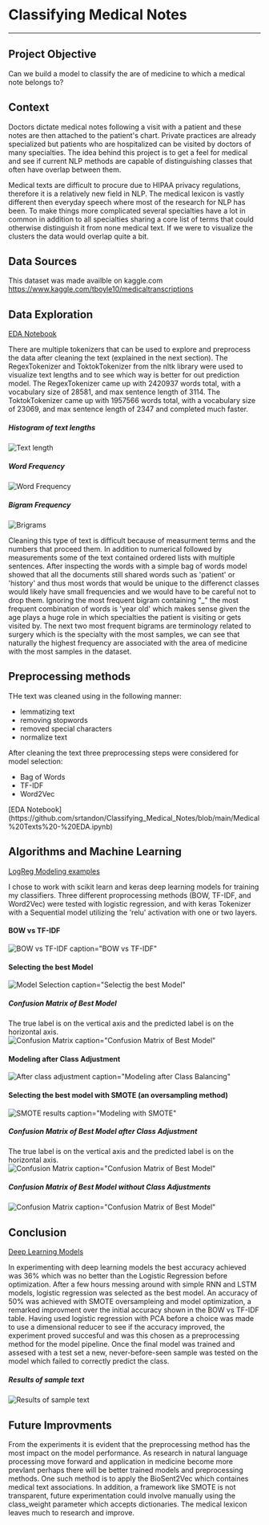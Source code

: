# Classifying Medical Notes
------------------------------------------------------------------------------------------
## Project Objective

Can we build a model to classify the are of medicine to which a medical note belongs to?

## Context

Doctors dictate medical notes following a visit with a patient and these notes are then attached to the patient's chart. Private practices are already specialized but patients who are hospitalized can be visited by doctors of many specialties. The idea behind this project is to get a feel for medical and see if current NLP methods are capable of distinguishing classes that often have overlap between them.

Medical texts are difficult to procure due to HIPAA privacy regulations, therefore it is a relatively new field in NLP. The medical lexicon is vastly different then everyday speech where most of the research for NLP has been. To make things more complicated several specialties have a lot in common in addition to all specialties sharing a core list of terms that could otherwise distinguish it from none medical text. If we were to visualize the clusters the data would overlap quite a bit.

## Data Sources

This dataset was made availble on kaggle.com
https://www.kaggle.com/tboyle10/medicaltranscriptions

## Data Exploration

[EDA Notebook](https://github.com/srtandon/Classifying_Medical_Notes/blob/main/Medical%20Texts%20-%20EDA.ipynb)

There are multiple tokenizers that can be used to explore and preprocess the data after cleaning the text (explained in the next section). The RegexTokenizer and ToktokTokenizer from the nltk library were used to visualize text lengths and to see which way is better for out prediction model.
The RegexTokenizer came up with 2420937 words total, with a vocabulary size of 28581, and max sentence length of 3114.
The ToktokTokenizer came up with 1957566 words total, with a vocabulary size of 23069, and max sentence length of 2347 and completed much faster.

##### Histogram of text lengths

![Text length](images/histogram_of_text_lengths.png)

##### Word Frequency
![Word Frequency](images/word_freq.png)

##### Bigram Frequency
![Brigrams](images/bigram_hist.png)

Cleaning this type of text is difficult because of measurment terms and the numbers that proceed them. In addition to numerical followed by measurements some of the text contained ordered lists with multiple sentences. After inspecting the words with a simple bag of words model showed that all the documents still shared words such as 'patient' or 'history' and thus most words that would be unique to the differenct classes would likely have small frequencies and we would have to be careful not to drop them. Ignoring the most frequent bigram containing "\_" the most frequent combination of words is 'year old' which makes sense given the age plays a huge role in which specialties the patient is visiting or gets visited by. The next two most frequent bigrams are terminology related to surgery which is the specialty with the most samples, we can see that naturally the highest frequency are associated with the area of medicine with the most samples in the dataset. 

## Preprocessing methods

THe text was cleaned using in the following manner:
<ul>
    <li>lemmatizing text</li>
    <li>removing stopwords</li>
    <li>removed special characters</li>
    <li>normalize text</li>
</ul>
After cleaning the text three preprocessing steps were considered for model selection:
<ul>
    <li>Bag of Words</li>
    <li>TF-IDF</li>
    <li>Word2Vec</li>
</ul>
[EDA Notebook](https://github.com/srtandon/Classifying_Medical_Notes/blob/main/Medical%20Texts%20-%20EDA.ipynb)

## Algorithms and Machine Learning

[LogReg Modeling examples](https://github.com/srtandon/Classifying_Medical_Notes/blob/main/Medical%20Texts%20-%20Modeling.ipynb)

I chose to work with scikit learn and keras deep learning models for training my classifiers. Three different proprocessing methods (BOW, TF-IDF, and Word2Vec) were tested with logistic regression, and with keras Tokenizer with a Sequential model utilizing the 'relu' activation with one or two layers.

#### BOW vs TF-IDF

![BOW vs TF-IDF caption="BOW vs TF-IDF"](images/bow_vs_ifidf.PNG "BOW vs TF-IDF")

#### Selecting the best Model

![Model Selection caption="Selectig the best Model"](images/model_selection.PNG "Selecting the best Model")

##### Confusion Matrix of Best Model
The true label is on the vertical axis and the predicted label is on the horizontal axis.
![Confusion Matrix caption="Confusion Matrix of Best Model"](images/confusion_matrix_best_model_no_class_adj.png "Confusion Matrix of Best Model")

#### Modeling after Class Adjustment

![After class adjustment caption="Modeling after Class Balancing"](images/class_imbalance_adjustment.PNG "Modeling after Class Adjustment")


#### Selecting the best model with SMOTE (an oversampling method)

![SMOTE results caption="Modeling with SMOTE"](images/oversample_results.PNG "Modeling with SMOTE")

##### Confusion Matrix of Best Model after Class Adjustment
The true label is on the vertical axis and the predicted label is on the horizontal axis.
![Confusion Matrix caption="Confusion Matrix of Best Model"](images/confusion_matrix_best_model_class_adj.png "Confusion Matrix of Best Model")

##### Confusion Matrix of Best Model without Class Adjustments

![Confusion Matrix caption="Confusion Matrix of Best Model"](images/confusion_matrix_best_model_no_class_adj_oversampling.png "Confusion Matrix of Best Model")

## Conclusion
[Deep Learning Models](https://github.com/srtandon/Classifying_Medical_Notes/blob/main/Medical%20Texts%20-%20DeepLearningModels.ipynb)

In experimenting with deep learning models the best accuracy achieved was 36% which was no better than the Logistic Regression before optimization. After a few hours messing around with simple RNN and LSTM models, logistic regression was selected as the best model. An accuracy of 50% was achieved with SMOTE oversampleing and model optimization, a remarked improvment over the initial accuracy shown in the BOW vs TF-IDF table. Having used logistic regression with PCA before a choice was made to use a dimensional reducer to see if the accuracy improved, the experiment proved succesful and was this chosen as a preprocessing method for the model pipeline. Once the final model was trained and assesed with a test set a new, never-before-seen sample was tested on the model which failed to correctly predict the class.

##### Results of sample text
![Results of sample text](images/sample_text_prediction.PNG)

## Future Improvments
From the experiments it is evident that the preprocessing method has the most impact on the model performance. As research in natural language processing move forward and application in medicine become more prevlant perhaps there will be better trained models and preprocessing methods. One such method is to apply the BioSent2Vec which containes medical text associations. In addition, a framework like SMOTE is not transparent, future experimentation could involve manually using the class_weight parameter which accepts dictionaries. The medical lexicon leaves much to research and improve.
